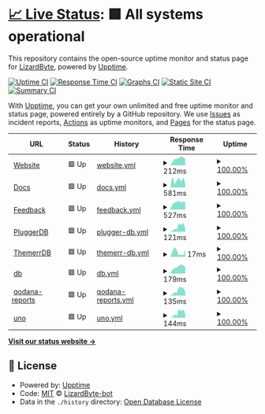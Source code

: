 # [📈 Live Status](https://status.lizardbyte.dev): <!--live status--> **🟩 All systems operational**

This repository contains the open-source uptime monitor and status page for [LizardByte](https://app.lizardbyte.dev), powered by [Upptime](https://github.com/upptime/upptime).

[![Uptime CI](https://github.com/LizardByte-bot/upptime/workflows/Uptime%20CI/badge.svg)](https://github.com/LizardByte-bot/upptime/actions?query=workflow%3A%22Uptime+CI%22)
[![Response Time CI](https://github.com/LizardByte-bot/upptime/workflows/Response%20Time%20CI/badge.svg)](https://github.com/LizardByte-bot/upptime/actions?query=workflow%3A%22Response+Time+CI%22)
[![Graphs CI](https://github.com/LizardByte-bot/upptime/workflows/Graphs%20CI/badge.svg)](https://github.com/LizardByte-bot/upptime/actions?query=workflow%3A%22Graphs+CI%22)
[![Static Site CI](https://github.com/LizardByte-bot/upptime/workflows/Static%20Site%20CI/badge.svg)](https://github.com/LizardByte-bot/upptime/actions?query=workflow%3A%22Static+Site+CI%22)
[![Summary CI](https://github.com/LizardByte-bot/upptime/workflows/Summary%20CI/badge.svg)](https://github.com/LizardByte-bot/upptime/actions?query=workflow%3A%22Summary+CI%22)

With [Upptime](https://upptime.js.org), you can get your own unlimited and free uptime monitor and status page, powered entirely by a GitHub repository. We use [Issues](https://github.com/LizardByte-bot/upptime/issues) as incident reports, [Actions](https://github.com/LizardByte-bot/upptime/actions) as uptime monitors, and [Pages](https://status.lizardbyte.dev) for the status page.

<!--start: status pages-->
<!-- This summary is generated by Upptime (https://github.com/upptime/upptime) -->
<!-- Do not edit this manually, your changes will be overwritten -->
<!-- prettier-ignore -->
| URL | Status | History | Response Time | Uptime |
| --- | ------ | ------- | ------------- | ------ |
| <img alt="" src="https://icons.duckduckgo.com/ip3/app.lizardbyte.dev.ico" height="13"> [Website](https://app.lizardbyte.dev) | 🟩 Up | [website.yml](https://github.com/LizardByte-bot/upptime/commits/HEAD/history/website.yml) | <details><summary><img alt="Response time graph" src="./graphs/website/response-time-week.png" height="20"> 212ms</summary><br><a href="https://status.lizardbyte.dev/history/website"><img alt="Response time 187" src="https://img.shields.io/endpoint?url=https%3A%2F%2Fraw.githubusercontent.com%2FLizardByte-bot%2Fupptime%2FHEAD%2Fapi%2Fwebsite%2Fresponse-time.json"></a><br><a href="https://status.lizardbyte.dev/history/website"><img alt="24-hour response time 186" src="https://img.shields.io/endpoint?url=https%3A%2F%2Fraw.githubusercontent.com%2FLizardByte-bot%2Fupptime%2FHEAD%2Fapi%2Fwebsite%2Fresponse-time-day.json"></a><br><a href="https://status.lizardbyte.dev/history/website"><img alt="7-day response time 212" src="https://img.shields.io/endpoint?url=https%3A%2F%2Fraw.githubusercontent.com%2FLizardByte-bot%2Fupptime%2FHEAD%2Fapi%2Fwebsite%2Fresponse-time-week.json"></a><br><a href="https://status.lizardbyte.dev/history/website"><img alt="30-day response time 177" src="https://img.shields.io/endpoint?url=https%3A%2F%2Fraw.githubusercontent.com%2FLizardByte-bot%2Fupptime%2FHEAD%2Fapi%2Fwebsite%2Fresponse-time-month.json"></a><br><a href="https://status.lizardbyte.dev/history/website"><img alt="1-year response time 187" src="https://img.shields.io/endpoint?url=https%3A%2F%2Fraw.githubusercontent.com%2FLizardByte-bot%2Fupptime%2FHEAD%2Fapi%2Fwebsite%2Fresponse-time-year.json"></a></details> | <details><summary><a href="https://status.lizardbyte.dev/history/website">100.00%</a></summary><a href="https://status.lizardbyte.dev/history/website"><img alt="All-time uptime 99.97%" src="https://img.shields.io/endpoint?url=https%3A%2F%2Fraw.githubusercontent.com%2FLizardByte-bot%2Fupptime%2FHEAD%2Fapi%2Fwebsite%2Fuptime.json"></a><br><a href="https://status.lizardbyte.dev/history/website"><img alt="24-hour uptime 100.00%" src="https://img.shields.io/endpoint?url=https%3A%2F%2Fraw.githubusercontent.com%2FLizardByte-bot%2Fupptime%2FHEAD%2Fapi%2Fwebsite%2Fuptime-day.json"></a><br><a href="https://status.lizardbyte.dev/history/website"><img alt="7-day uptime 100.00%" src="https://img.shields.io/endpoint?url=https%3A%2F%2Fraw.githubusercontent.com%2FLizardByte-bot%2Fupptime%2FHEAD%2Fapi%2Fwebsite%2Fuptime-week.json"></a><br><a href="https://status.lizardbyte.dev/history/website"><img alt="30-day uptime 100.00%" src="https://img.shields.io/endpoint?url=https%3A%2F%2Fraw.githubusercontent.com%2FLizardByte-bot%2Fupptime%2FHEAD%2Fapi%2Fwebsite%2Fuptime-month.json"></a><br><a href="https://status.lizardbyte.dev/history/website"><img alt="1-year uptime 99.97%" src="https://img.shields.io/endpoint?url=https%3A%2F%2Fraw.githubusercontent.com%2FLizardByte-bot%2Fupptime%2FHEAD%2Fapi%2Fwebsite%2Fuptime-year.json"></a></details>
| <img alt="" src="https://icons.duckduckgo.com/ip3/docs.lizardbyte.dev.ico" height="13"> [Docs](https://docs.lizardbyte.dev) | 🟩 Up | [docs.yml](https://github.com/LizardByte-bot/upptime/commits/HEAD/history/docs.yml) | <details><summary><img alt="Response time graph" src="./graphs/docs/response-time-week.png" height="20"> 581ms</summary><br><a href="https://status.lizardbyte.dev/history/docs"><img alt="Response time 477" src="https://img.shields.io/endpoint?url=https%3A%2F%2Fraw.githubusercontent.com%2FLizardByte-bot%2Fupptime%2FHEAD%2Fapi%2Fdocs%2Fresponse-time.json"></a><br><a href="https://status.lizardbyte.dev/history/docs"><img alt="24-hour response time 546" src="https://img.shields.io/endpoint?url=https%3A%2F%2Fraw.githubusercontent.com%2FLizardByte-bot%2Fupptime%2FHEAD%2Fapi%2Fdocs%2Fresponse-time-day.json"></a><br><a href="https://status.lizardbyte.dev/history/docs"><img alt="7-day response time 581" src="https://img.shields.io/endpoint?url=https%3A%2F%2Fraw.githubusercontent.com%2FLizardByte-bot%2Fupptime%2FHEAD%2Fapi%2Fdocs%2Fresponse-time-week.json"></a><br><a href="https://status.lizardbyte.dev/history/docs"><img alt="30-day response time 591" src="https://img.shields.io/endpoint?url=https%3A%2F%2Fraw.githubusercontent.com%2FLizardByte-bot%2Fupptime%2FHEAD%2Fapi%2Fdocs%2Fresponse-time-month.json"></a><br><a href="https://status.lizardbyte.dev/history/docs"><img alt="1-year response time 477" src="https://img.shields.io/endpoint?url=https%3A%2F%2Fraw.githubusercontent.com%2FLizardByte-bot%2Fupptime%2FHEAD%2Fapi%2Fdocs%2Fresponse-time-year.json"></a></details> | <details><summary><a href="https://status.lizardbyte.dev/history/docs">100.00%</a></summary><a href="https://status.lizardbyte.dev/history/docs"><img alt="All-time uptime 100.00%" src="https://img.shields.io/endpoint?url=https%3A%2F%2Fraw.githubusercontent.com%2FLizardByte-bot%2Fupptime%2FHEAD%2Fapi%2Fdocs%2Fuptime.json"></a><br><a href="https://status.lizardbyte.dev/history/docs"><img alt="24-hour uptime 100.00%" src="https://img.shields.io/endpoint?url=https%3A%2F%2Fraw.githubusercontent.com%2FLizardByte-bot%2Fupptime%2FHEAD%2Fapi%2Fdocs%2Fuptime-day.json"></a><br><a href="https://status.lizardbyte.dev/history/docs"><img alt="7-day uptime 100.00%" src="https://img.shields.io/endpoint?url=https%3A%2F%2Fraw.githubusercontent.com%2FLizardByte-bot%2Fupptime%2FHEAD%2Fapi%2Fdocs%2Fuptime-week.json"></a><br><a href="https://status.lizardbyte.dev/history/docs"><img alt="30-day uptime 100.00%" src="https://img.shields.io/endpoint?url=https%3A%2F%2Fraw.githubusercontent.com%2FLizardByte-bot%2Fupptime%2FHEAD%2Fapi%2Fdocs%2Fuptime-month.json"></a><br><a href="https://status.lizardbyte.dev/history/docs"><img alt="1-year uptime 100.00%" src="https://img.shields.io/endpoint?url=https%3A%2F%2Fraw.githubusercontent.com%2FLizardByte-bot%2Fupptime%2FHEAD%2Fapi%2Fdocs%2Fuptime-year.json"></a></details>
| <img alt="" src="https://icons.duckduckgo.com/ip3/feedback.lizardbyte.dev.ico" height="13"> [Feedback](https://feedback.lizardbyte.dev) | 🟩 Up | [feedback.yml](https://github.com/LizardByte-bot/upptime/commits/HEAD/history/feedback.yml) | <details><summary><img alt="Response time graph" src="./graphs/feedback/response-time-week.png" height="20"> 527ms</summary><br><a href="https://status.lizardbyte.dev/history/feedback"><img alt="Response time 677" src="https://img.shields.io/endpoint?url=https%3A%2F%2Fraw.githubusercontent.com%2FLizardByte-bot%2Fupptime%2FHEAD%2Fapi%2Ffeedback%2Fresponse-time.json"></a><br><a href="https://status.lizardbyte.dev/history/feedback"><img alt="24-hour response time 490" src="https://img.shields.io/endpoint?url=https%3A%2F%2Fraw.githubusercontent.com%2FLizardByte-bot%2Fupptime%2FHEAD%2Fapi%2Ffeedback%2Fresponse-time-day.json"></a><br><a href="https://status.lizardbyte.dev/history/feedback"><img alt="7-day response time 527" src="https://img.shields.io/endpoint?url=https%3A%2F%2Fraw.githubusercontent.com%2FLizardByte-bot%2Fupptime%2FHEAD%2Fapi%2Ffeedback%2Fresponse-time-week.json"></a><br><a href="https://status.lizardbyte.dev/history/feedback"><img alt="30-day response time 611" src="https://img.shields.io/endpoint?url=https%3A%2F%2Fraw.githubusercontent.com%2FLizardByte-bot%2Fupptime%2FHEAD%2Fapi%2Ffeedback%2Fresponse-time-month.json"></a><br><a href="https://status.lizardbyte.dev/history/feedback"><img alt="1-year response time 677" src="https://img.shields.io/endpoint?url=https%3A%2F%2Fraw.githubusercontent.com%2FLizardByte-bot%2Fupptime%2FHEAD%2Fapi%2Ffeedback%2Fresponse-time-year.json"></a></details> | <details><summary><a href="https://status.lizardbyte.dev/history/feedback">100.00%</a></summary><a href="https://status.lizardbyte.dev/history/feedback"><img alt="All-time uptime 99.97%" src="https://img.shields.io/endpoint?url=https%3A%2F%2Fraw.githubusercontent.com%2FLizardByte-bot%2Fupptime%2FHEAD%2Fapi%2Ffeedback%2Fuptime.json"></a><br><a href="https://status.lizardbyte.dev/history/feedback"><img alt="24-hour uptime 100.00%" src="https://img.shields.io/endpoint?url=https%3A%2F%2Fraw.githubusercontent.com%2FLizardByte-bot%2Fupptime%2FHEAD%2Fapi%2Ffeedback%2Fuptime-day.json"></a><br><a href="https://status.lizardbyte.dev/history/feedback"><img alt="7-day uptime 100.00%" src="https://img.shields.io/endpoint?url=https%3A%2F%2Fraw.githubusercontent.com%2FLizardByte-bot%2Fupptime%2FHEAD%2Fapi%2Ffeedback%2Fuptime-week.json"></a><br><a href="https://status.lizardbyte.dev/history/feedback"><img alt="30-day uptime 99.92%" src="https://img.shields.io/endpoint?url=https%3A%2F%2Fraw.githubusercontent.com%2FLizardByte-bot%2Fupptime%2FHEAD%2Fapi%2Ffeedback%2Fuptime-month.json"></a><br><a href="https://status.lizardbyte.dev/history/feedback"><img alt="1-year uptime 99.97%" src="https://img.shields.io/endpoint?url=https%3A%2F%2Fraw.githubusercontent.com%2FLizardByte-bot%2Fupptime%2FHEAD%2Fapi%2Ffeedback%2Fuptime-year.json"></a></details>
| <img alt="" src="https://icons.duckduckgo.com/ip3/app.lizardbyte.dev.ico" height="13"> [PluggerDB](https://app.lizardbyte.dev/ThemerrDB) | 🟩 Up | [plugger-db.yml](https://github.com/LizardByte-bot/upptime/commits/HEAD/history/plugger-db.yml) | <details><summary><img alt="Response time graph" src="./graphs/plugger-db/response-time-week.png" height="20"> 121ms</summary><br><a href="https://status.lizardbyte.dev/history/plugger-db"><img alt="Response time 83" src="https://img.shields.io/endpoint?url=https%3A%2F%2Fraw.githubusercontent.com%2FLizardByte-bot%2Fupptime%2FHEAD%2Fapi%2Fplugger-db%2Fresponse-time.json"></a><br><a href="https://status.lizardbyte.dev/history/plugger-db"><img alt="24-hour response time 81" src="https://img.shields.io/endpoint?url=https%3A%2F%2Fraw.githubusercontent.com%2FLizardByte-bot%2Fupptime%2FHEAD%2Fapi%2Fplugger-db%2Fresponse-time-day.json"></a><br><a href="https://status.lizardbyte.dev/history/plugger-db"><img alt="7-day response time 121" src="https://img.shields.io/endpoint?url=https%3A%2F%2Fraw.githubusercontent.com%2FLizardByte-bot%2Fupptime%2FHEAD%2Fapi%2Fplugger-db%2Fresponse-time-week.json"></a><br><a href="https://status.lizardbyte.dev/history/plugger-db"><img alt="30-day response time 81" src="https://img.shields.io/endpoint?url=https%3A%2F%2Fraw.githubusercontent.com%2FLizardByte-bot%2Fupptime%2FHEAD%2Fapi%2Fplugger-db%2Fresponse-time-month.json"></a><br><a href="https://status.lizardbyte.dev/history/plugger-db"><img alt="1-year response time 83" src="https://img.shields.io/endpoint?url=https%3A%2F%2Fraw.githubusercontent.com%2FLizardByte-bot%2Fupptime%2FHEAD%2Fapi%2Fplugger-db%2Fresponse-time-year.json"></a></details> | <details><summary><a href="https://status.lizardbyte.dev/history/plugger-db">100.00%</a></summary><a href="https://status.lizardbyte.dev/history/plugger-db"><img alt="All-time uptime 100.00%" src="https://img.shields.io/endpoint?url=https%3A%2F%2Fraw.githubusercontent.com%2FLizardByte-bot%2Fupptime%2FHEAD%2Fapi%2Fplugger-db%2Fuptime.json"></a><br><a href="https://status.lizardbyte.dev/history/plugger-db"><img alt="24-hour uptime 100.00%" src="https://img.shields.io/endpoint?url=https%3A%2F%2Fraw.githubusercontent.com%2FLizardByte-bot%2Fupptime%2FHEAD%2Fapi%2Fplugger-db%2Fuptime-day.json"></a><br><a href="https://status.lizardbyte.dev/history/plugger-db"><img alt="7-day uptime 100.00%" src="https://img.shields.io/endpoint?url=https%3A%2F%2Fraw.githubusercontent.com%2FLizardByte-bot%2Fupptime%2FHEAD%2Fapi%2Fplugger-db%2Fuptime-week.json"></a><br><a href="https://status.lizardbyte.dev/history/plugger-db"><img alt="30-day uptime 100.00%" src="https://img.shields.io/endpoint?url=https%3A%2F%2Fraw.githubusercontent.com%2FLizardByte-bot%2Fupptime%2FHEAD%2Fapi%2Fplugger-db%2Fuptime-month.json"></a><br><a href="https://status.lizardbyte.dev/history/plugger-db"><img alt="1-year uptime 100.00%" src="https://img.shields.io/endpoint?url=https%3A%2F%2Fraw.githubusercontent.com%2FLizardByte-bot%2Fupptime%2FHEAD%2Fapi%2Fplugger-db%2Fuptime-year.json"></a></details>
| <img alt="" src="https://icons.duckduckgo.com/ip3/app.lizardbyte.dev.ico" height="13"> [ThemerrDB](https://app.lizardbyte.dev/ThemerrDB) | 🟩 Up | [themerr-db.yml](https://github.com/LizardByte-bot/upptime/commits/HEAD/history/themerr-db.yml) | <details><summary><img alt="Response time graph" src="./graphs/themerr-db/response-time-week.png" height="20"> 17ms</summary><br><a href="https://status.lizardbyte.dev/history/themerr-db"><img alt="Response time 54" src="https://img.shields.io/endpoint?url=https%3A%2F%2Fraw.githubusercontent.com%2FLizardByte-bot%2Fupptime%2FHEAD%2Fapi%2Fthemerr-db%2Fresponse-time.json"></a><br><a href="https://status.lizardbyte.dev/history/themerr-db"><img alt="24-hour response time 30" src="https://img.shields.io/endpoint?url=https%3A%2F%2Fraw.githubusercontent.com%2FLizardByte-bot%2Fupptime%2FHEAD%2Fapi%2Fthemerr-db%2Fresponse-time-day.json"></a><br><a href="https://status.lizardbyte.dev/history/themerr-db"><img alt="7-day response time 17" src="https://img.shields.io/endpoint?url=https%3A%2F%2Fraw.githubusercontent.com%2FLizardByte-bot%2Fupptime%2FHEAD%2Fapi%2Fthemerr-db%2Fresponse-time-week.json"></a><br><a href="https://status.lizardbyte.dev/history/themerr-db"><img alt="30-day response time 16" src="https://img.shields.io/endpoint?url=https%3A%2F%2Fraw.githubusercontent.com%2FLizardByte-bot%2Fupptime%2FHEAD%2Fapi%2Fthemerr-db%2Fresponse-time-month.json"></a><br><a href="https://status.lizardbyte.dev/history/themerr-db"><img alt="1-year response time 54" src="https://img.shields.io/endpoint?url=https%3A%2F%2Fraw.githubusercontent.com%2FLizardByte-bot%2Fupptime%2FHEAD%2Fapi%2Fthemerr-db%2Fresponse-time-year.json"></a></details> | <details><summary><a href="https://status.lizardbyte.dev/history/themerr-db">100.00%</a></summary><a href="https://status.lizardbyte.dev/history/themerr-db"><img alt="All-time uptime 99.97%" src="https://img.shields.io/endpoint?url=https%3A%2F%2Fraw.githubusercontent.com%2FLizardByte-bot%2Fupptime%2FHEAD%2Fapi%2Fthemerr-db%2Fuptime.json"></a><br><a href="https://status.lizardbyte.dev/history/themerr-db"><img alt="24-hour uptime 100.00%" src="https://img.shields.io/endpoint?url=https%3A%2F%2Fraw.githubusercontent.com%2FLizardByte-bot%2Fupptime%2FHEAD%2Fapi%2Fthemerr-db%2Fuptime-day.json"></a><br><a href="https://status.lizardbyte.dev/history/themerr-db"><img alt="7-day uptime 100.00%" src="https://img.shields.io/endpoint?url=https%3A%2F%2Fraw.githubusercontent.com%2FLizardByte-bot%2Fupptime%2FHEAD%2Fapi%2Fthemerr-db%2Fuptime-week.json"></a><br><a href="https://status.lizardbyte.dev/history/themerr-db"><img alt="30-day uptime 100.00%" src="https://img.shields.io/endpoint?url=https%3A%2F%2Fraw.githubusercontent.com%2FLizardByte-bot%2Fupptime%2FHEAD%2Fapi%2Fthemerr-db%2Fuptime-month.json"></a><br><a href="https://status.lizardbyte.dev/history/themerr-db"><img alt="1-year uptime 99.97%" src="https://img.shields.io/endpoint?url=https%3A%2F%2Fraw.githubusercontent.com%2FLizardByte-bot%2Fupptime%2FHEAD%2Fapi%2Fthemerr-db%2Fuptime-year.json"></a></details>
| <img alt="" src="https://icons.duckduckgo.com/ip3/db.lizardbyte.dev.ico" height="13"> [db](https://db.lizardbyte.dev) | 🟩 Up | [db.yml](https://github.com/LizardByte-bot/upptime/commits/HEAD/history/db.yml) | <details><summary><img alt="Response time graph" src="./graphs/db/response-time-week.png" height="20"> 179ms</summary><br><a href="https://status.lizardbyte.dev/history/db"><img alt="Response time 176" src="https://img.shields.io/endpoint?url=https%3A%2F%2Fraw.githubusercontent.com%2FLizardByte-bot%2Fupptime%2FHEAD%2Fapi%2Fdb%2Fresponse-time.json"></a><br><a href="https://status.lizardbyte.dev/history/db"><img alt="24-hour response time 176" src="https://img.shields.io/endpoint?url=https%3A%2F%2Fraw.githubusercontent.com%2FLizardByte-bot%2Fupptime%2FHEAD%2Fapi%2Fdb%2Fresponse-time-day.json"></a><br><a href="https://status.lizardbyte.dev/history/db"><img alt="7-day response time 179" src="https://img.shields.io/endpoint?url=https%3A%2F%2Fraw.githubusercontent.com%2FLizardByte-bot%2Fupptime%2FHEAD%2Fapi%2Fdb%2Fresponse-time-week.json"></a><br><a href="https://status.lizardbyte.dev/history/db"><img alt="30-day response time 163" src="https://img.shields.io/endpoint?url=https%3A%2F%2Fraw.githubusercontent.com%2FLizardByte-bot%2Fupptime%2FHEAD%2Fapi%2Fdb%2Fresponse-time-month.json"></a><br><a href="https://status.lizardbyte.dev/history/db"><img alt="1-year response time 176" src="https://img.shields.io/endpoint?url=https%3A%2F%2Fraw.githubusercontent.com%2FLizardByte-bot%2Fupptime%2FHEAD%2Fapi%2Fdb%2Fresponse-time-year.json"></a></details> | <details><summary><a href="https://status.lizardbyte.dev/history/db">100.00%</a></summary><a href="https://status.lizardbyte.dev/history/db"><img alt="All-time uptime 100.00%" src="https://img.shields.io/endpoint?url=https%3A%2F%2Fraw.githubusercontent.com%2FLizardByte-bot%2Fupptime%2FHEAD%2Fapi%2Fdb%2Fuptime.json"></a><br><a href="https://status.lizardbyte.dev/history/db"><img alt="24-hour uptime 100.00%" src="https://img.shields.io/endpoint?url=https%3A%2F%2Fraw.githubusercontent.com%2FLizardByte-bot%2Fupptime%2FHEAD%2Fapi%2Fdb%2Fuptime-day.json"></a><br><a href="https://status.lizardbyte.dev/history/db"><img alt="7-day uptime 100.00%" src="https://img.shields.io/endpoint?url=https%3A%2F%2Fraw.githubusercontent.com%2FLizardByte-bot%2Fupptime%2FHEAD%2Fapi%2Fdb%2Fuptime-week.json"></a><br><a href="https://status.lizardbyte.dev/history/db"><img alt="30-day uptime 100.00%" src="https://img.shields.io/endpoint?url=https%3A%2F%2Fraw.githubusercontent.com%2FLizardByte-bot%2Fupptime%2FHEAD%2Fapi%2Fdb%2Fuptime-month.json"></a><br><a href="https://status.lizardbyte.dev/history/db"><img alt="1-year uptime 100.00%" src="https://img.shields.io/endpoint?url=https%3A%2F%2Fraw.githubusercontent.com%2FLizardByte-bot%2Fupptime%2FHEAD%2Fapi%2Fdb%2Fuptime-year.json"></a></details>
| <img alt="" src="https://icons.duckduckgo.com/ip3/app.lizardbyte.dev.ico" height="13"> [qodana-reports](https://app.lizardbyte.dev/qodana-reports) | 🟩 Up | [qodana-reports.yml](https://github.com/LizardByte-bot/upptime/commits/HEAD/history/qodana-reports.yml) | <details><summary><img alt="Response time graph" src="./graphs/qodana-reports/response-time-week.png" height="20"> 135ms</summary><br><a href="https://status.lizardbyte.dev/history/qodana-reports"><img alt="Response time 94" src="https://img.shields.io/endpoint?url=https%3A%2F%2Fraw.githubusercontent.com%2FLizardByte-bot%2Fupptime%2FHEAD%2Fapi%2Fqodana-reports%2Fresponse-time.json"></a><br><a href="https://status.lizardbyte.dev/history/qodana-reports"><img alt="24-hour response time 94" src="https://img.shields.io/endpoint?url=https%3A%2F%2Fraw.githubusercontent.com%2FLizardByte-bot%2Fupptime%2FHEAD%2Fapi%2Fqodana-reports%2Fresponse-time-day.json"></a><br><a href="https://status.lizardbyte.dev/history/qodana-reports"><img alt="7-day response time 135" src="https://img.shields.io/endpoint?url=https%3A%2F%2Fraw.githubusercontent.com%2FLizardByte-bot%2Fupptime%2FHEAD%2Fapi%2Fqodana-reports%2Fresponse-time-week.json"></a><br><a href="https://status.lizardbyte.dev/history/qodana-reports"><img alt="30-day response time 102" src="https://img.shields.io/endpoint?url=https%3A%2F%2Fraw.githubusercontent.com%2FLizardByte-bot%2Fupptime%2FHEAD%2Fapi%2Fqodana-reports%2Fresponse-time-month.json"></a><br><a href="https://status.lizardbyte.dev/history/qodana-reports"><img alt="1-year response time 94" src="https://img.shields.io/endpoint?url=https%3A%2F%2Fraw.githubusercontent.com%2FLizardByte-bot%2Fupptime%2FHEAD%2Fapi%2Fqodana-reports%2Fresponse-time-year.json"></a></details> | <details><summary><a href="https://status.lizardbyte.dev/history/qodana-reports">100.00%</a></summary><a href="https://status.lizardbyte.dev/history/qodana-reports"><img alt="All-time uptime 100.00%" src="https://img.shields.io/endpoint?url=https%3A%2F%2Fraw.githubusercontent.com%2FLizardByte-bot%2Fupptime%2FHEAD%2Fapi%2Fqodana-reports%2Fuptime.json"></a><br><a href="https://status.lizardbyte.dev/history/qodana-reports"><img alt="24-hour uptime 100.00%" src="https://img.shields.io/endpoint?url=https%3A%2F%2Fraw.githubusercontent.com%2FLizardByte-bot%2Fupptime%2FHEAD%2Fapi%2Fqodana-reports%2Fuptime-day.json"></a><br><a href="https://status.lizardbyte.dev/history/qodana-reports"><img alt="7-day uptime 100.00%" src="https://img.shields.io/endpoint?url=https%3A%2F%2Fraw.githubusercontent.com%2FLizardByte-bot%2Fupptime%2FHEAD%2Fapi%2Fqodana-reports%2Fuptime-week.json"></a><br><a href="https://status.lizardbyte.dev/history/qodana-reports"><img alt="30-day uptime 100.00%" src="https://img.shields.io/endpoint?url=https%3A%2F%2Fraw.githubusercontent.com%2FLizardByte-bot%2Fupptime%2FHEAD%2Fapi%2Fqodana-reports%2Fuptime-month.json"></a><br><a href="https://status.lizardbyte.dev/history/qodana-reports"><img alt="1-year uptime 100.00%" src="https://img.shields.io/endpoint?url=https%3A%2F%2Fraw.githubusercontent.com%2FLizardByte-bot%2Fupptime%2FHEAD%2Fapi%2Fqodana-reports%2Fuptime-year.json"></a></details>
| <img alt="" src="https://icons.duckduckgo.com/ip3/app.lizardbyte.dev.ico" height="13"> [uno](https://app.lizardbyte.dev/uno) | 🟩 Up | [uno.yml](https://github.com/LizardByte-bot/upptime/commits/HEAD/history/uno.yml) | <details><summary><img alt="Response time graph" src="./graphs/uno/response-time-week.png" height="20"> 144ms</summary><br><a href="https://status.lizardbyte.dev/history/uno"><img alt="Response time 85" src="https://img.shields.io/endpoint?url=https%3A%2F%2Fraw.githubusercontent.com%2FLizardByte-bot%2Fupptime%2FHEAD%2Fapi%2Funo%2Fresponse-time.json"></a><br><a href="https://status.lizardbyte.dev/history/uno"><img alt="24-hour response time 64" src="https://img.shields.io/endpoint?url=https%3A%2F%2Fraw.githubusercontent.com%2FLizardByte-bot%2Fupptime%2FHEAD%2Fapi%2Funo%2Fresponse-time-day.json"></a><br><a href="https://status.lizardbyte.dev/history/uno"><img alt="7-day response time 144" src="https://img.shields.io/endpoint?url=https%3A%2F%2Fraw.githubusercontent.com%2FLizardByte-bot%2Fupptime%2FHEAD%2Fapi%2Funo%2Fresponse-time-week.json"></a><br><a href="https://status.lizardbyte.dev/history/uno"><img alt="30-day response time 90" src="https://img.shields.io/endpoint?url=https%3A%2F%2Fraw.githubusercontent.com%2FLizardByte-bot%2Fupptime%2FHEAD%2Fapi%2Funo%2Fresponse-time-month.json"></a><br><a href="https://status.lizardbyte.dev/history/uno"><img alt="1-year response time 85" src="https://img.shields.io/endpoint?url=https%3A%2F%2Fraw.githubusercontent.com%2FLizardByte-bot%2Fupptime%2FHEAD%2Fapi%2Funo%2Fresponse-time-year.json"></a></details> | <details><summary><a href="https://status.lizardbyte.dev/history/uno">100.00%</a></summary><a href="https://status.lizardbyte.dev/history/uno"><img alt="All-time uptime 100.00%" src="https://img.shields.io/endpoint?url=https%3A%2F%2Fraw.githubusercontent.com%2FLizardByte-bot%2Fupptime%2FHEAD%2Fapi%2Funo%2Fuptime.json"></a><br><a href="https://status.lizardbyte.dev/history/uno"><img alt="24-hour uptime 100.00%" src="https://img.shields.io/endpoint?url=https%3A%2F%2Fraw.githubusercontent.com%2FLizardByte-bot%2Fupptime%2FHEAD%2Fapi%2Funo%2Fuptime-day.json"></a><br><a href="https://status.lizardbyte.dev/history/uno"><img alt="7-day uptime 100.00%" src="https://img.shields.io/endpoint?url=https%3A%2F%2Fraw.githubusercontent.com%2FLizardByte-bot%2Fupptime%2FHEAD%2Fapi%2Funo%2Fuptime-week.json"></a><br><a href="https://status.lizardbyte.dev/history/uno"><img alt="30-day uptime 100.00%" src="https://img.shields.io/endpoint?url=https%3A%2F%2Fraw.githubusercontent.com%2FLizardByte-bot%2Fupptime%2FHEAD%2Fapi%2Funo%2Fuptime-month.json"></a><br><a href="https://status.lizardbyte.dev/history/uno"><img alt="1-year uptime 100.00%" src="https://img.shields.io/endpoint?url=https%3A%2F%2Fraw.githubusercontent.com%2FLizardByte-bot%2Fupptime%2FHEAD%2Fapi%2Funo%2Fuptime-year.json"></a></details>

<!--end: status pages-->

[**Visit our status website →**](https://status.lizardbyte.dev)

## 📄 License

- Powered by: [Upptime](https://github.com/upptime/upptime)
- Code: [MIT](./LICENSE) © [LizardByte-bot](https://app.lizardbyte.dev)
- Data in the `./history` directory: [Open Database License](https://opendatacommons.org/licenses/odbl/1-0/)
